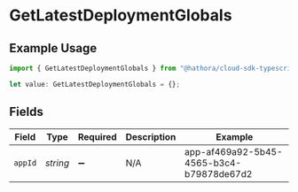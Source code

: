 # GetLatestDeploymentGlobals

## Example Usage

```typescript
import { GetLatestDeploymentGlobals } from "@hathora/cloud-sdk-typescript/models/operations";

let value: GetLatestDeploymentGlobals = {};
```

## Fields

| Field                                    | Type                                     | Required                                 | Description                              | Example                                  |
| ---------------------------------------- | ---------------------------------------- | ---------------------------------------- | ---------------------------------------- | ---------------------------------------- |
| `appId`                                  | *string*                                 | :heavy_minus_sign:                       | N/A                                      | app-af469a92-5b45-4565-b3c4-b79878de67d2 |
